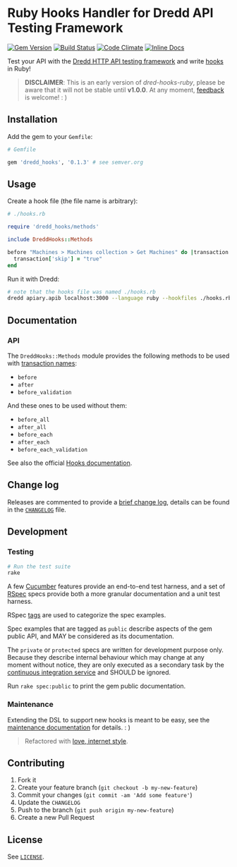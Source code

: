 Ruby Hooks Handler for Dredd API Testing Framework
==================================================

[![Gem Version](https://badge.fury.io/rb/dredd_hooks.svg)](http://badge.fury.io/rb/dredd_hooks)
[![Build Status](https://travis-ci.org/apiaryio/dredd-hooks-ruby.svg?branch=master)](https://travis-ci.org/apiaryio/dredd-hooks-ruby)
[![Code Climate](https://codeclimate.com/github/apiaryio/dredd-hooks-ruby/badges/gpa.svg)](https://codeclimate.com/github/apiaryio/dredd-hooks-ruby)
[![Inline Docs](http://inch-ci.org/github/apiaryio/dredd-hooks-ruby.svg?branch=master)](http://inch-ci.org/github/apiaryio/dredd-hooks-ruby)

Test your API with the [Dredd HTTP API testing framework](https://github.com/apiaryio/dredd) and write [hooks](http://dredd.readthedocs.org/en/latest/hooks/) in Ruby!

> **DISCLAIMER**: This is an early version of _dred-hooks-ruby_, please be aware that it will not be stable until **v1.0.0**. At any moment, [feedback][issues] is welcome! : )

  [issues]: https://github.com/apiaryio/dredd-hooks-ruby/issues

Installation
------------

Add the gem to your `Gemfile`:

```ruby
# Gemfile

gem 'dredd_hooks', '0.1.3' # see semver.org
```

Usage
-----

Create a hook file (the file name is arbitrary):

```ruby
# ./hooks.rb

require 'dredd_hooks/methods'

include DreddHooks::Methods

before "Machines > Machines collection > Get Machines" do |transaction|
  transaction['skip'] = "true"
end
```

Run it with Dredd:

```bash
# note that the hooks file was named ./hooks.rb
dredd apiary.apib localhost:3000 --language ruby --hookfiles ./hooks.rb
```

Documentation
-------------

### API

The `DreddHooks::Methods` module provides the following methods to be used with [transaction names][doc-names]:

- `before`
- `after`
- `before_validation`

And these ones to be used without them:

- `before_all`
- `after_all`
- `before_each`
- `after_each`
- `before_each_validation`

See also the official [Hooks documentation][doc-hooks].

  [doc-names]: http://dredd.readthedocs.org/en/latest/hooks/#getting-transaction-names
  [doc-hooks]: https://dredd.readthedocs.org/en/latest/hooks

Change log
----------

Releases are commented to provide a [brief change log][releases], details can be found in the [`CHANGELOG`][changelog] file.

  [releases]: https://github.com/gonzalo-bulnes/dredd-hooks-ruby/releases
  [changelog]: ./CHANGELOG.md

Development
-----------

### Testing

```bash
# Run the test suite
rake
```

A few [Cucumber][cucumber] features provide an end-to-end test harness, and a set of [RSpec][rspec] specs provide both a more granular documentation and a unit test harness.

RSpec [tags][tags] are used to categorize the spec examples.

Spec examples that are tagged as `public` describe aspects of the gem public API, and MAY be considered as its documentation.

The `private` or `protected` specs are written for development purpose only. Because they describe internal behaviour which may change at any moment without notice, they are only executed as a secondary task by the [continuous integration service][travis] and SHOULD be ignored.

Run `rake spec:public` to print the gem public documentation.

  [cucumber]: https://github.com/cucumber/cucumber-rails
  [rspec]: https://www.relishapp.com/rspec
  [tags]: https://www.relishapp.com/rspec/rspec-core/v/3-4/docs/command-line/tag-option
  [travis]: https://travis-ci.org/gonzalo-bulnes/simple_token_authentication/builds

### Maintenance

Extending the DSL to support new hooks is meant to be easy, see the [maintenance documentation][doc-maintenance] for details. : )

  [doc-maintenance]: ./doc/README.md

> Refactored with [love, internet style](https://www.youtube.com/watch?v=Xe1TZaElTAs).

Contributing
------------

1. Fork it
1. Create your feature branch (`git checkout -b my-new-feature`)
1. Commit your changes (`git commit -am 'Add some feature'`)
1. Update the `CHANGELOG`
1. Push to the branch (`git push origin my-new-feature`)
1. Create a new Pull Request

License
-------

See [`LICENSE`][license].

  [license]: ./LICENSE.txt

